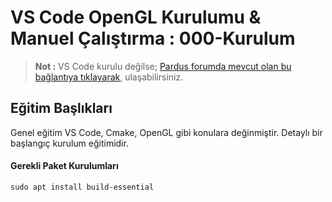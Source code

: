 # VS Code OpenGL Kurulumu & Manuel Çalıştırma : 000-Kurulum

>**Not :** VS Code kurulu değilse; [Pardus forumda mevcut olan bu bağlantıya tıklayarak](https://forum.pardus.org.tr), ulaşabilirsiniz.

## Eğitim Başlıkları

Genel eğitim VS Code, Cmake, OpenGL gibi konulara değinmiştir. Detaylı bir başlangıç kurulum eğitimidir.

#### Gerekli Paket Kurulumları

```git
sudo apt install build-essential
```
